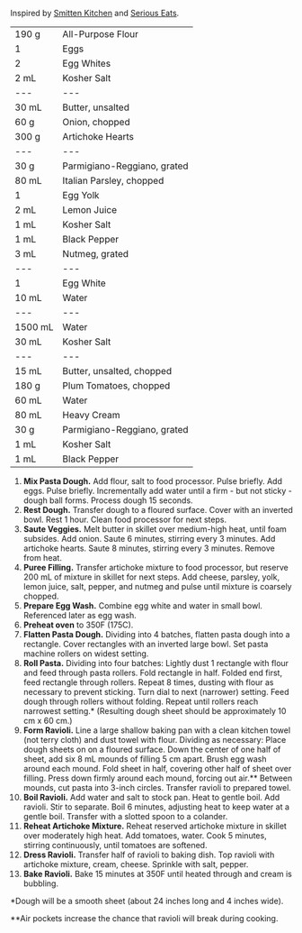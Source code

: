 Inspired by [Smitten Kitchen](https://smittenkitchen.com/2007/01/artichoke-gaga/) and [Serious Eats](https://www.seriouseats.com/2015/01/best-easy-all-purpose-fresh-pasta-dough-recipe-instructions.html).

|||
|:--|:--|
| 190 g   | All-Purpose Flour
| 1       | Eggs
| 2       | Egg Whites
| 2 mL    | Kosher Salt
| ---     | ---
| 30 mL   | Butter, unsalted
| 60 g    | Onion, chopped
| 300 g   | Artichoke Hearts
| ---     | ---
| 30 g    | Parmigiano-Reggiano, grated
| 80 mL   | Italian Parsley, chopped
| 1       | Egg Yolk
| 2 mL    | Lemon Juice
| 1 mL    | Kosher Salt
| 1 mL    | Black Pepper
| 3 mL    | Nutmeg, grated
| ---     | ---
| 1       | Egg White
| 10 mL   | Water
| ---     | ---
| 1500 mL | Water
| 30 mL   | Kosher Salt
| ---     | ---
| 15 mL   | Butter, unsalted, chopped
| 180 g   | Plum Tomatoes, chopped
| 60 mL   | Water
| 80 mL   | Heavy Cream
| 30 g    | Parmigiano-Reggiano, grated
| 1 mL    | Kosher Salt
| 1 mL    | Black Pepper

1. **Mix Pasta Dough.** Add flour, salt to food processor. Pulse briefly. Add eggs. Pulse briefly. Incrementally add water until a firm - but not sticky - dough ball forms. Process dough 15 seconds.
2. **Rest Dough.** Transfer dough to a floured surface. Cover with an inverted bowl. Rest 1 hour. Clean food processor for next steps.
3. **Saute Veggies.** Melt butter in skillet over medium-high heat, until foam subsides. Add onion. Saute 6 minutes, stirring every 3 minutes. Add artichoke hearts. Saute 8 minutes, stirring every 3 minutes. Remove from heat.
4. **Puree Filling.** Transfer artichoke mixture to food processor, but reserve 200 mL of mixture in skillet for next steps. Add cheese, parsley, yolk, lemon juice, salt, pepper, and nutmeg and pulse until mixture is coarsely chopped.
5. **Prepare Egg Wash.** Combine egg white and water in small bowl. Referenced later as egg wash.
6. **Preheat oven** to 350F (175C).
7. **Flatten Pasta Dough.** Dividing into 4 batches, flatten pasta dough into a rectangle. Cover rectangles with an inverted large bowl. Set pasta machine rollers on widest setting.
8. **Roll Pasta.** Dividing into four batches: Lightly dust 1 rectangle with flour and feed through pasta rollers. Fold rectangle in half. Folded end first, feed rectangle through rollers. Repeat 8 times, dusting with flour as necessary to prevent sticking. Turn dial to next (narrower) setting. Feed dough through rollers without folding. Repeat until rollers reach narrowest setting.* (Resulting dough sheet should be approximately 10 cm x 60 cm.)
9. **Form Ravioli.** Line a large shallow baking pan with a clean kitchen towel (not terry cloth) and dust towel with flour. Dividing as necessary: Place dough sheets on on a floured surface. Down the center of one half of sheet, add six 8 mL mounds of filling 5 cm apart. Brush egg wash around each mound. Fold sheet in half, covering other half of sheet over filling. Press down firmly around each mound, forcing out air.** Between mounds, cut pasta into 3-inch circles. Transfer ravioli to prepared towel.
10. **Boil Ravioli.** Add water and salt to stock pan. Heat to gentle boil. Add ravioli. Stir to separate. Boil 6 minutes, adjusting heat to keep water at a gentle boil. Transfer with a slotted spoon to a colander.
11. **Reheat Artichoke Mixture.** Reheat reserved artichoke mixture in skillet over moderately high heat. Add tomatoes, water. Cook 5 minutes, stirring continuously, until tomatoes are softened.
12. **Dress Ravioli.** Transfer half of ravioli to baking dish. Top ravioli with artichoke mixture, cream, cheese. Sprinkle with salt, pepper.
13. **Bake Ravioli.** Bake 15 minutes at 350F until heated through and cream is bubbling.

\*Dough will be a smooth sheet (about 24 inches long and 4 inches wide).

\*\*Air pockets increase the chance that ravioli will break during cooking.
